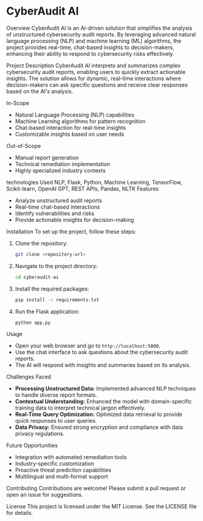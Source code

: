 
# CyberAudit AI

Overview
CyberAudit AI is an AI-driven solution that simplifies the analysis of unstructured cybersecurity audit reports. By leveraging advanced natural language processing (NLP) and machine learning (ML) algorithms, the project provides real-time, chat-based insights to decision-makers, enhancing their ability to respond to cybersecurity risks effectively.



 Project Description
CyberAudit AI interprets and summarizes complex cybersecurity audit reports, enabling users to quickly extract actionable insights. The solution allows for dynamic, real-time interactions where decision-makers can ask specific questions and receive clear responses based on the AI's analysis.

 In-Scope
- Natural Language Processing (NLP) capabilities
- Machine Learning algorithms for pattern recognition
- Chat-based interaction for real-time insights
- Customizable insights based on user needs

 Out-of-Scope
- Manual report generation
- Technical remediation implementation
- Highly specialized industry contexts

technologies Used
NLP, Flask, Python, Machine Learning, TensorFlow, Scikit-learn, OpenAI GPT, REST APIs, Pandas, NLTK
 Features
- Analyze unstructured audit reports
- Real-time chat-based interactions
- Identify vulnerabilities and risks
- Provide actionable insights for decision-making

Installation
To set up the project, follow these steps:

1. Clone the repository:
   ```bash
   git clone <repository-url>
   ```

2. Navigate to the project directory:
   ```bash
   cd cyberaudit-ai
   ```

3. Install the required packages:
   ```bash
   pip install -r requirements.txt
   ```

4. Run the Flask application:
   ```bash
   python app.py
   ```

Usage
- Open your web browser and go to `http://localhost:5000`.
- Use the chat interface to ask questions about the cybersecurity audit reports.
- The AI will respond with insights and summaries based on its analysis.

Challenges Faced
- **Processing Unstructured Data:** Implemented advanced NLP techniques to handle diverse report formats.
- **Contextual Understanding:** Enhanced the model with domain-specific training data to interpret technical jargon effectively.
- **Real-Time Query Optimization:** Optimized data retrieval to provide quick responses to user queries.
- **Data Privacy:** Ensured strong encryption and compliance with data privacy regulations.

Future Opportunities
- Integration with automated remediation tools
- Industry-specific customization
- Proactive threat prediction capabilities
- Multilingual and multi-format support

Contributing
Contributions are welcome! Please submit a pull request or open an issue for suggestions.

License
This project is licensed under the MIT License. See the LICENSE file for details.
```

